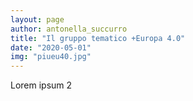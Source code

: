 ```yaml
---
layout: page
author: antonella_succurro
title: "Il gruppo tematico +Europa 4.0"
date: "2020-05-01"
img: "piueu40.jpg"
---
```


Lorem ipsum 2